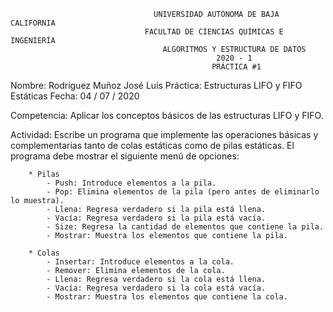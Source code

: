 
									UNIVERSIDAD AUTÓNOMA DE BAJA CALIFORNIA
								  FACULTAD DE CIENCIAS QUÍMICAS E INGENIERÍA
									  ALGORITMOS Y ESTRUCTURA DE DATOS
                                                  2020 - 1
											     PRÁCTICA #1

Nombre: Rodríguez Muñoz José Luis
Práctica: Estructuras LIFO y FIFO Estáticas
Fecha: 04 / 07 / 2020

Competencia: Aplicar los conceptos básicos de las estructuras LIFO y FIFO.

Actividad:
    Escribe un programa que implemente las operaciones básicas y complementarias tanto de colas estáticas como de pilas estáticas.
    El programa debe mostrar el siguiente menú de opciones:

        * Pilas
            - Push: Introduce elementos a la pila.
            - Pop: Elimina elementos de la pila (pero antes de eliminarlo lo muestra).
            - Llena: Regresa verdadero si la pila está llena.
            - Vacía: Regresa verdadero si la pila está vacía.
            - Size: Regresa la cantidad de elementos que contiene la pila.
            - Mostrar: Muestra los elementos que contiene la pila.

        * Colas
            - Insertar: Introduce elementos a la cola.
            - Remover: Elimina elementos de la cola.
            - Llena: Regresa verdadero si la cola está llena.
            - Vacía: Regresa verdadero si la cola está vacía.
            - Mostrar: Muestra los elementos que contiene la cola.
